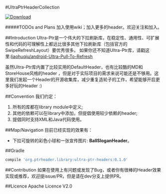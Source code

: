 #UltraPtrHeaderCollection

[ ![Download](https://api.bintray.com/packages/muyangmin/maven/ultra-ptr-headers/images/download.svg) ](https://bintray.com/muyangmin/maven/ultra-ptr-headers/_latestVersion)

#####TODOs and Plans
加入使用wiki；加入更多的header。欢迎关注和加入。

##Introduction
Ultra-Ptr是一个伟大的下拉刷新库，在稳定性、通用性、可扩展性和代码的可理解性上都远比很多其他下拉刷新库（包括官方的SwipeRefreshLayout）要优秀很多。
如果你还不知道Ultra-Ptr库，请戳这里:[liaohuqiu/android-Ultra-Pull-To-Refresh](https://github.com/liaohuqiu/android-Ultra-Pull-To-Refresh)

虽然Ultra-Ptr库内置了比较实用的DefaultHeader，也有比较酷的MD和StoreHouse风格的header
，但是对于实际项目的需求来说可能还是不够用。这里我们发起一个Header的开源收集库，减少重复造轮子的工作，希望能够开启更多好玩的Header :)

##Convention
我们约定：  
1. 所有的库都在library module中定义;  
2. 其他的依赖可以在library中添加，但提倡使用较少依赖的header;  
3. 提倡同时支持XML和Java代码使用。

##Map/Navigation
目前已经实现的效果有：  
* 下拉可旋转的彩色小球和一张宣传图片: **BallSloganHeader**。

##Gradle
```Groovy  
compile 'org.ptrheader.library:ultra-ptr-headers:0.1.0'
```

##Contribution
如果在使用上有问题或发现了Bug，或者你有很棒的Header效果实现或推荐，欢迎提issue/PR，但是请在dev分支上提供PR。

##Licence
Apache Licence V2.0